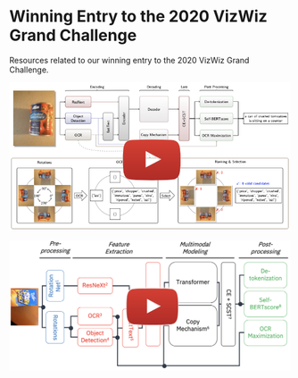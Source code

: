 # Winning Entry to the 2020 VizWiz Grand Challenge
Resources related to our winning entry to the 2020 VizWiz Grand Challenge.


[![](./video-readme-logo-demo.png)](https://drive.google.com/file/d/1qJbFV335DEaFQTYbPAlgOKBrYOqxLxNH/view?usp=sharing "")


[![](./video-2-logo.png)](https://ivc.ischool.utexas.edu/~yz9244/VizWiz_workshop/videos/MMTeam-oral.mp4 "")

